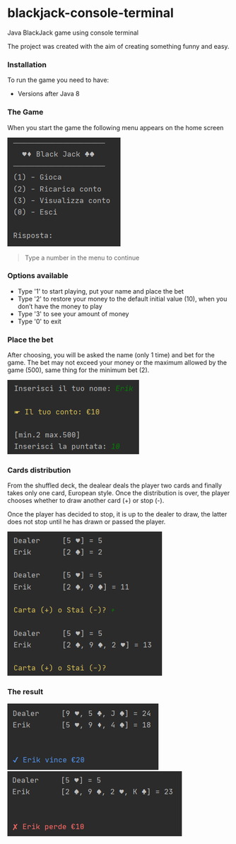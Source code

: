 # blackjack-console-terminal
Java BlackJack game using console terminal

The project was created with the aim of creating something funny and easy.

### Installation
To run the game you need to have:
* Versions after Java 8

### The Game
When you start the game the following menu appears on the home screen

![menu](./media/screenshot_menu.png)

>Type a number in the menu to continue

### Options available
  * Type '1' to start playing, put your name and place the bet
  * Type '2' to restore your money to the default initial value (10), when you don’t have the money to play
  * Type '3' to see your amount of money
  * Type '0' to exit

### Place the bet

After choosing, you will be asked the name (only 1 time) and bet for the game. 
The bet may not exceed your money or the maximum allowed by the game (500), same thing for the minimum bet (2).

![data](./media/screenshot_data.png)

### Cards distribution

From the shuffled deck, the dealear deals the player two cards and finally takes only one card, European style. 
Once the distribution is over, the player chooses whether to draw another card (+) or stop (-). 

Once the player has decided to stop, it is up to the dealer to draw, the latter does not stop until he has drawn or passed the player.

![game](./media/screenshot_game.png)

### The result

![game](./media/screenshot_win.png) ![game](./media/screenshot_lose.png)

